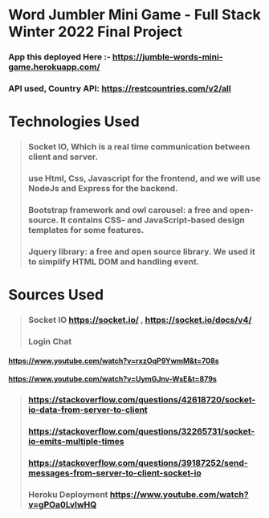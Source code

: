 # Word Jumbler Mini Game - Full Stack Winter 2022 Final Project
### App this deployed Here :- https://jumble-words-mini-game.herokuapp.com/
### API used, Country API: https://restcountries.com/v2/all  

# Technologies Used
> ### Socket IO, Which is a real time communication between client and server.
> ### use Html, Css, Javascript for the frontend, and we will use NodeJs and Express for the backend.
> ### Bootstrap framework and owl carousel:  a free and open-source. It contains CSS- and JavaScript-based design templates for some features.
> ### Jquery library: a free and open source library.  We used it to simplify HTML DOM and handling event.


# Sources Used 
> ### Socket IO https://socket.io/ , https://socket.io/docs/v4/ 
> ### Login Chat 
#### https://www.youtube.com/watch?v=rxzOqP9YwmM&t=708s
#### https://www.youtube.com/watch?v=UymGJnv-WsE&t=879s
> ### https://stackoverflow.com/questions/42618720/socket-io-data-from-server-to-client
> ### https://stackoverflow.com/questions/32265731/socket-io-emits-multiple-times
> ### https://stackoverflow.com/questions/39187252/send-messages-from-server-to-client-socket-io
> ### Heroku Deployment  https://www.youtube.com/watch?v=gPOa0LvIwHQ
